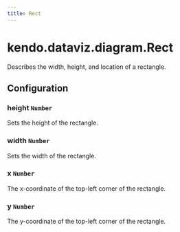 ```yaml
---
title: Rect
---
```


# kendo.dataviz.diagram.Rect

Describes the width, height, and location of a rectangle.

## Configuration

### height `Number`

Sets the height of the rectangle.

### width `Number`

Sets the width of the rectangle.

### x `Number`

The x-coordinate of the top-left corner of the rectangle.

### y `Number`

The y-coordinate of the top-left corner of the rectangle.

